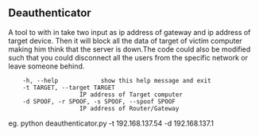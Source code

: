 Deauthenticator
------
  A tool to with in take two input as ip address of gateway and ip address of target device. Then it will block all the data of 
  target of victim computer making him think that the server is down.The code could also be modified such that you could 
  disconnect all the users from the specific network or leave someone behind.
  
        -h, --help            show this help message and exit
        -t TARGET, --target TARGET
                        IP address of Target computer
        -d SPOOF, -r SPOOF, -s SPOOF, --spoof SPOOF
                        IP address of Router/Gateway
   eg. python deauthenticator.py -t 192.168.137.54 -d 192.168.137.1
